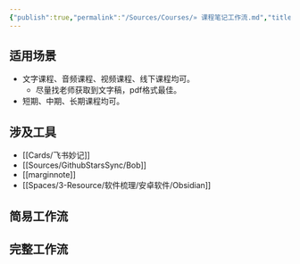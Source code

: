 ```yaml
---
{"publish":true,"permalink":"/Sources/Courses/» 课程笔记工作流.md","title":"» 课程笔记工作流","created":"2022-08-04","modified":"2023-03-14","tags":["todo/持续迭代"],"cssclasses":""}
---
```



## 适用场景

- 文字课程、音频课程、视频课程、线下课程均可。
	- 尽量找老师获取到文字稿，pdf格式最佳。
- 短期、中期、长期课程均可。

## 涉及工具

- [[Cards/飞书妙记]]
- [[Sources/GithubStarsSync/Bob]]
- [[marginnote]]
- [[Spaces/3-Resource/软件梳理/安卓软件/Obsidian]]

## 简易工作流

## 完整工作流